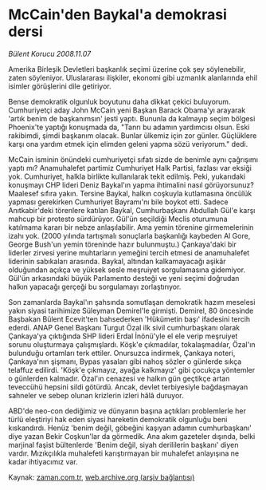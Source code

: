 # McCain'den Baykal'a demokrasi dersi

*Bülent Korucu 2008.11.07*

<tr><td class="metin" colspan="2" style="padding-top: 20px; padding-left: 5px; padding-right: 10px;">Amerika Birleşik Devletleri başkanlık seçimi üzerine çok şey söylenebilir, zaten söyleniyor. Uluslararası ilişkiler, ekonomi gibi uzmanlık alanlarında ehil isimler görüşlerini dile getiriyor.</td></tr><tr><td class="metin" colspan="2" style="padding-top: 20px; padding-left: 5px; padding-right: 10px;"><p> Bense demokratik olgunluk boyutunu daha dikkat çekici buluyorum. Cumhuriyetçi aday John McCain yeni Başkan Barack Obama'yı arayarak 'artık benim de başkanımsın' jesti yaptı. Bununla da kalmayıp seçim bölgesi Phoenix'te yaptığı konuşmada da, "Tanrı bu adamın yardımcısı olsun. Eski rakibimdi, şimdi başkanım olacak. Bunlar ülkemiz için zor günler. Güçlüklere karşı ona yardım etmek için elimden geleni yapma sözü veriyorum." dedi. 
<p>McCain isminin önündeki cumhuriyetçi sıfatı sizde de benimle aynı çağrışımı yaptı mı? Anamuhalefet partimiz Cumhuriyet Halk Partisi, fazlası var eksiği yok. Cumhuriyet, halkla birlikte kullanılarak tekit edilmiş. Peki, yukarıdaki konuşmayı CHP lideri Deniz Baykal'ın yapma ihtimalini nasıl görüyorsunuz? Maalesef sıfıra yakın. Tersine Baykal, halkın coşkuyla kutlamasına öncülük yapması gerekirken Cumhuriyet Bayramı'nı bile boykot etti. Sadece Anıtkabir'deki törenlere katılan Baykal, Cumhurbaşkanı Abdullah Gül'e karşı mahcup bir protesto sürdürüyor. Gül'ün seçildiği Meclis oturumuna katılmama kararı bir nebze anlaşılabilir. Ama yemin törenine girmemelerinin izahı yok. (2000 yılında tartışmalı sonuçlarla başkanlığı kaybeden Al Gore, George Bush'un yemin töreninde hazır bulunmuştu.) Çankaya'daki bir liderler zirvesi yerine muhtarların yemeğini tercih etmesi de anamuhalefet liderinin sabıkaları arasında. Baykal, altından kalkamayacağı aşikâr olduğundan açıkça ve yüksek sesle meşruiyet sorgulamasına gidemiyor. Gül'ün arkasındaki büyük Parlamento desteği ve yeni seçimi doğrudan halkın yapacağı gerçeği bu sorgulamayı zorlaştırıyor.
<p>Son zamanlarda Baykal'ın şahsında somutlaşan demokratik hazım meselesi yakın siyasi tarihimize Süleyman Demirel'le girmişti. Demirel, 80 öncesinde Başbakan Bülent Ecevit'ten bahsederken 'Hükümetin başı' ifadesini tercih ederdi. ANAP Genel Başkanı Turgut Özal ilk sivil cumhurbaşkanı olarak Çankaya'ya çıktığında SHP lideri Erdal İnönü'yle el ele verip meşruiyet sorunu oluşturmaya çalışmışlardı. Köşk'e çıkmadılar, tokalaşmadılar, Özal'ın bulunduğu ortamları terk ettiler. Onursuzca indirmek, Çankaya noteri, Çankaya'nın şişmanı, Bypas yasaları gibi nahoş sözler o günlerde sıkça telaffuz edilirdi. 'Köşk'e çıkmayız, ayağa kalkmayız' gibi çocukça yöntemler o günlerden kalmadır. Özal'ın cenazesi ve halkın gün geçtikçe artan teveccühü hepsini sildi götürdü. Ancak, devlet terbiyesiyle bağdaşmayan sahneler ve sebep olunan krizlerin izleri hâlâ duruyor.
<p>ABD'de neo-con dediğimiz ve dünyanın başına açtıkları problemlerle her türlü eleştiriyi hak eden siyasi hareketin demokratik olgunluğu beni kıskandırdı. Henüz 'benim değil, göbeğini kaşıyan adamın cumhurbaşkanı' diye yazan Bekir Coşkun'lar da görmedik. Ana akım gazeteler dışında, belki marjinal faşist bültenlerde 'Benim değil, siyah derililerin başkanı' diyen vardır. Mızıkçılıkla muhalefeti karıştırmayan bir muhalefet anlayışına ne kadar ihtiyacımız var.<br/></p></p></p></p></td></tr>

Kaynak: [zaman.com.tr](http://zaman.com.tr/yazar.do?yazino=757671), [web.archive.org (arşiv bağlantısı)](http://web.archive.org/web/20081210144500/http://www.zaman.com.tr:80/yazar.do?yazino=757671)
